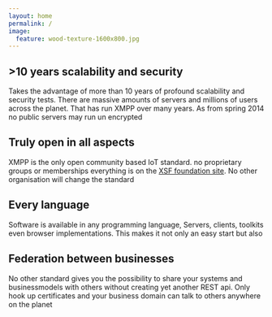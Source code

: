 ```yaml
---
layout: home
permalink: /
image:
  feature: wood-texture-1600x800.jpg
---
```


<div class="tiles">

<div class="tile">
  <h2 class="post-title">>10 years scalability and security</h2>
  <p class="post-excerpt">Takes the advantage of more than 10 years of
  profound scalability and security tests. There are massive amounts
  of servers and millions of users across the planet. That has run
  XMPP over many years. As from spring 2014 no public servers may run
  un encrypted</p>
</div><!-- /.tile -->

<div class="tile">
  <h2 class="post-title">Truly open in all aspects</h2>
  <p class="post-excerpt">XMPP is the only open community based IoT
  standard. no proprietary groups or memberships everything is on the
  <a href="http://XMPP.org/extensions" >XSF foundation site</a>. No other
  organisation will change the standard</p>
</div><!-- /.tile -->

<div class="tile">
  <h2 class="post-title">Every language</h2>
  <p class="post-excerpt">Software is available in any
  programming language, Servers, clients, toolkits even browser
  implementations. This makes it not only an easy start but also </p>
</div><!-- /.tile -->

<div class="tile">
  <h2 class="post-title">Federation between businesses</h2>
  <p class="post-excerpt">No other standard gives you the possibility
  to share your systems and businessmodels with others without creating yet another REST
  api. Only hook up certificates and your business domain can talk to others
  anywhere on the planet</p>
</div><!-- /.tile -->

</div><!-- /.tiles -->
